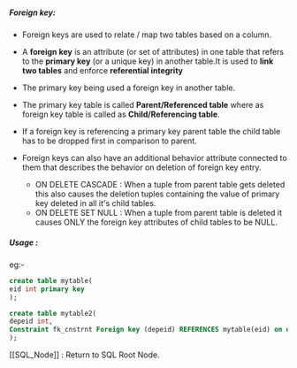 ##### Foreign key:

- Foreign keys are used to relate / map two tables based on a column.
- A **foreign key** is an attribute (or set of attributes) in one table that refers to the **primary key** (or a unique key) in another table.It is used to **link two tables** and enforce **referential integrity**

- The primary key being used a foreign key in another table.
- The primary key table is called **Parent/Referenced table** where as foreign key table is called as **Child/Referencing table**.
- If a foreign key is referencing a primary key parent table the child table has to be dropped first in comparison to parent.
- Foreign keys can also have an additional behavior attribute connected to them that describes the behavior on deletion of foreign key entry.
	- ON DELETE CASCADE : When a tuple from parent table gets deleted this also causes the deletion tuples containing the value of primary key deleted in all it's child tables.
	- ON DELETE SET NULL : When a tuple from parent table is deleted it causes ONLY the foreign key attributes of child tables to be NULL.

##### Usage :
eg:-
```sql
create table mytable(
eid int primary key
);

create table mytable2(
depeid int,
Constraint fk_cnstrnt Foreign key (depeid) REFERENCES mytable(eid) on delete cascade;
);
```


[[SQL_Node]] : Return to  SQL Root Node.